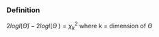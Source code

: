### Definition
$2logl(\hat{\Theta}) - 2logl(\Theta^{~}) = \chi^2_k$
where k = dimension of $\Theta$
